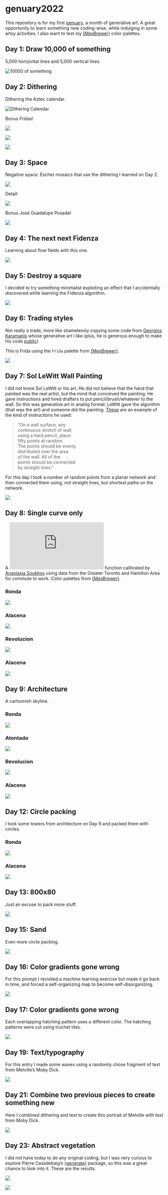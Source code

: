 
<!-- README.md is generated from README.Rmd. Please edit that file -->

# genuary2022

<!-- badges: start -->
<!-- badges: end -->

This repository is for my first [genuary](https://genuary.art/), a month
of generative art. A great opportunity to learn something new
coding-wise, while indulging in some artsy activities. I also want to
test my [{MexBrewer}](https://paezha.github.io/MexBrewer/) color
palettes.

## Day 1: Draw 10,000 of something

5,000 horizontal lines and 5,000 vertical lines.

![10000 of
something](01-10000-of-something/README_files/figure-gfm/10000-of-something-alacena-1.png)

## Day 2: Dithering

Dithering the Aztec calendar.

![Dithering
Calendar](02-dithering/README_files/figure-gfm/dithering-concha-1.png)

Bonus Fridas!

![](02-dithering/README_files/figure-gfm/dithering-frida-aurora-1.png)

![](02-dithering/README_files/figure-gfm/dithering-frida-concha-1.png)

![](02-dithering/README_files/figure-gfm/dithering-frida-frida-1.png)

## Day 3: Space

Negative space: Escher mosaics that use the dithering I learned on Day
2.

![](03-space/README_files/figure-gfm/space-escher-revolucion-1.png)

Detail:

![](03-space/README_files/figure-gfm/space-escher-revolucion-detail-1.png)

Bonus José Guadalupe Posada!

![](03-space/README_files/figure-gfm/space-posada-tierra-1.png)

## Day 4: The next next Fidenza

Learning about flow fields with this one.

![](04-fidenza/README_files/figure-gfm/paths-ex4-revolucion-1.png)

## Day 5: Destroy a square

I decided to try something minimalist exploiting an effect that I
accidentally discovered while learning the Fidenza algorithm.

![](05-break-a-square/README_files/figure-gfm/break-square-atentado-1.png)

## Day 6: Trading styles

Not really a trade, more like shamelessly copying some code from
[Georgios
Karamanis](https://github.com/gkaramanis/aRtist/tree/main/genuary) whose
generative art I like (plus, he is generous enough to make his code
[public](https://github.com/gkaramanis/aRtist/tree/main/genuary/2021/2021-3)).

This is Frida using the `Frida` palette from
[{MexBrewer}](https://paezha.github.io/MexBrewer/).

![](06-trade-styles/frida-frida.png)

## Day 7: Sol LeWitt Wall Painting

I did not know Sol LeWitt or his art. He did not believe that the hand
that painted was the real artist, but the mind that conceived the
painting. He gave instructions and hired drafters to put
pencil/brush/whatever to the wall. So this was generative art in analog
format: LeWitt gave the algorithm (that was the art) and someone did the
painting.
[These](https://observer.com/2012/10/here-are-the-instructions-for-sol-lewitts-1971-wall-drawing-for-the-school-of-the-mfa-boston/)
are an example of the kind of instructions he used:

> “On a wall surface, any  
> continuous stretch of wall,  
> using a hard pencil, place  
> fifty points at random.  
> The points should be evenly  
> distributed over the area  
> of the wall. All of the  
> points should be connected  
> by straight lines.”

For this day I took a number of random points from a planar network and
then connected them using, not straight lines, but shortest paths on the
network.

![](07-sol-lewitt-wall-drawing/slw_animation.gif)

## Day 8: Single curve only

A ![\\Gamma](https://latex.codecogs.com/png.latex?%5CGamma "\Gamma")
function calibrated by [Anastasia
Soukhov](https://soukhova.github.io/AccessPack/) using data from the
Greater Toronto and Hamilton Area for commute to work. Color palettes
from [{MexBrewer}](https://paezha.github.io/MexBrewer/).

### Ronda

![](08-single-curve-only/single-curve-ronda.png)

### Alacena

![](08-single-curve-only/single-curve-alacena.png)

### Revolucion

![](08-single-curve-only/single-curve-revolucion.png)

### Alacena

![](08-single-curve-only/single-curve-atentado.png)

## Day 9: Architecture

A cartoonish skyline.

### Ronda

![](09-architecture/skyline-ronda.png)

### Atentado

![](09-architecture/skyline-atentado.png)

### Revolucion

![](09-architecture/skyline-revolucion.png)

### Alacena

![](09-architecture/skyline-alacena.png)

## Day 12: Circle packing

I took some towers from architecture on Day 9 and packed them with
circles.

### Ronda

![](12-circle-packing/circle-packing-ronda.png)

### Alacena

![](12-circle-packing/circle-packing-alacena.png)

## Day 13: 800x80

Just an excuse to pack more stuff.

![](13-800x80/800x80-2.png)

## Day 15: Sand

Even more circle packing.

![](15-sand/sand-atentado-revolucion.png)

## Day 16: Color gradients gone wrong

For this prompt I revisited a machine learning exercise but made it go
back in time, and forced a self-organizing map to become
self-disorganizing.

![](16-gradients-gone-wrong/ggw_animation_ronda.gif)

## Day 17: Color gradients gone wrong

Each overlapping hatching pattern uses a different color. The hatching
patterns were cut using truchet tiles.

![](17-three-colors/three-colors-aurora.png)

## Day 19: Text/typography

For this entry I made some waves using a randomly chose fragment of text
from Melville’s Moby Dick.

![](19-text/text-sea-split-sequentially-revolucion.png)

## Day 21: Combine two previous pieces to create something new

Here I combined dithering and text to create this portrait of Melville
with text from Moby Dick.

![](21-combine-two/melville-text-tierra.png)

## Day 23: Abstract vegetation

I did not have today to do any original coding, but I was very curious
to explore Pierre Casadebaig’s
[{generate}](https://github.com/picasa/generate) package, so this was a
great chance to look into it. These are the results.

![](23-abstract-vegetation/abstract-vegetation-atentado.png)

![](23-abstract-vegetation/abstract-vegetation-tierra.png)
